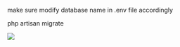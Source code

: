 make sure modify database name in .env file accordingly

php artisan migrate



<imgs src="![image](https://github.com/user-attachments/assets/223d48fe-589d-49ff-bb03-1d1db7f167b5)
">



<img src="![one](https://github.com/user-attachments/assets/e1d99dd4-0692-433f-b806-a0eafd25cdf7)
">
